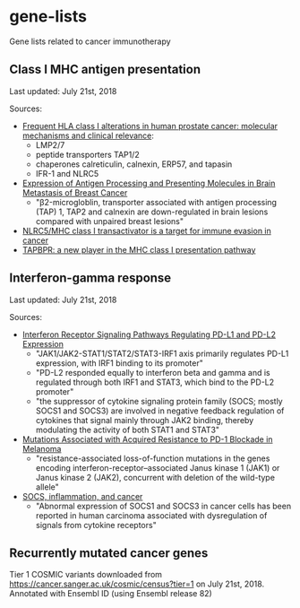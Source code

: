 # gene-lists
Gene lists related to cancer immunotherapy

## Class I MHC antigen presentation

Last updated: July 21st, 2018

Sources:

* [Frequent HLA class I alterations in human prostate cancer: molecular mechanisms and clinical relevance](https://link.springer.com/article/10.1007/s00262-015-1774-5):
    * LMP2/7
    * peptide transporters TAP1/2
    * chaperones calreticulin, calnexin, ERP57, and tapasin
    * IFR-1 and NLRC5
* [Expression of Antigen Processing and Presenting Molecules in Brain Metastasis of Breast Cancer](https://www.ncbi.nlm.nih.gov/pmc/articles/PMC3365630/)
    * "β2-microgloblin, transporter associated with antigen processing (TAP) 1, TAP2 and calnexin are down-regulated in brain lesions compared with unpaired breast lesions"
* [NLRC5/MHC class I transactivator is a target for immune evasion in cancer](http://www.pnas.org/content/early/2016/05/05/1602069113.short)
* [TAPBPR: a new player in the MHC class I presentation pathway](https://www.ncbi.nlm.nih.gov/pubmed/25720504) 

## Interferon-gamma response

Last updated: July 21st, 2018

Sources:

* [Interferon Receptor Signaling Pathways Regulating PD-L1 and PD-L2 Expression](https://www.sciencedirect.com/science/article/pii/S2211124717305259)
   * "JAK1/JAK2-STAT1/STAT2/STAT3-IRF1 axis primarily regulates PD-L1 expression, with IRF1 binding to its promoter"
   * "PD-L2 responded equally to interferon beta and gamma and is regulated through both IRF1 and STAT3, which bind to the PD-L2 promoter"
   * "the suppressor of cytokine signaling protein family (SOCS; mostly SOCS1 and SOCS3) are involved in negative feedback regulation of cytokines that signal mainly through JAK2 binding, thereby modulating the activity of both STAT1 and STAT3" 
* [Mutations Associated with Acquired Resistance to PD-1 Blockade in Melanoma](https://www.nejm.org/doi/full/10.1056/NEJMoa1604958)
   * "resistance-associated loss-of-function mutations in the genes encoding interferon-receptor–associated Janus kinase 1 (JAK1) or Janus kinase 2 (JAK2), concurrent with deletion of the wild-type allele"
* [SOCS, inflammation, and cancer](https://www.ncbi.nlm.nih.gov/pmc/articles/PMC3772102/)
   * "Abnormal expression of SOCS1 and SOCS3 in cancer cells has been reported in human carcinoma associated with dysregulation of signals from cytokine receptors"

## Recurrently mutated cancer genes

Tier 1 COSMIC variants downloaded from https://cancer.sanger.ac.uk/cosmic/census?tier=1 on July 21st, 2018. Annotated with Ensembl ID (using Ensembl release 82)
